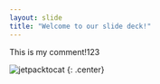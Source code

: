 ```yaml
---
layout: slide
title: "Welcome to our slide deck!"
---
```


This is my comment!123

![jetpacktocat](https://octodex.github.com/images/jetpacktocat.png)
{: .center}
